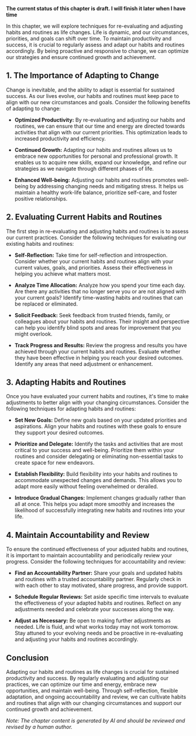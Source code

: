 **The current status of this chapter is draft. I will finish it later when I have time**

In this chapter, we will explore techniques for re-evaluating and adjusting habits and routines as life changes. Life is dynamic, and our circumstances, priorities, and goals can shift over time. To maintain productivity and success, it is crucial to regularly assess and adapt our habits and routines accordingly. By being proactive and responsive to change, we can optimize our strategies and ensure continued growth and achievement.

**1. The Importance of Adapting to Change**
-------------------------------------------

Change is inevitable, and the ability to adapt is essential for sustained success. As our lives evolve, our habits and routines must keep pace to align with our new circumstances and goals. Consider the following benefits of adapting to change:

* **Optimized Productivity:** By re-evaluating and adjusting our habits and routines, we can ensure that our time and energy are directed towards activities that align with our current priorities. This optimization leads to increased productivity and efficiency.

* **Continued Growth:** Adapting our habits and routines allows us to embrace new opportunities for personal and professional growth. It enables us to acquire new skills, expand our knowledge, and refine our strategies as we navigate through different phases of life.

* **Enhanced Well-being:** Adjusting our habits and routines promotes well-being by addressing changing needs and mitigating stress. It helps us maintain a healthy work-life balance, prioritize self-care, and foster positive relationships.

**2. Evaluating Current Habits and Routines**
---------------------------------------------

The first step in re-evaluating and adjusting habits and routines is to assess our current practices. Consider the following techniques for evaluating our existing habits and routines:

* **Self-Reflection:** Take time for self-reflection and introspection. Consider whether your current habits and routines align with your current values, goals, and priorities. Assess their effectiveness in helping you achieve what matters most.

* **Analyze Time Allocation:** Analyze how you spend your time each day. Are there any activities that no longer serve you or are not aligned with your current goals? Identify time-wasting habits and routines that can be replaced or eliminated.

* **Solicit Feedback:** Seek feedback from trusted friends, family, or colleagues about your habits and routines. Their insight and perspective can help you identify blind spots and areas for improvement that you might overlook.

* **Track Progress and Results:** Review the progress and results you have achieved through your current habits and routines. Evaluate whether they have been effective in helping you reach your desired outcomes. Identify any areas that need adjustment or enhancement.

**3. Adapting Habits and Routines**
-----------------------------------

Once you have evaluated your current habits and routines, it's time to make adjustments to better align with your changing circumstances. Consider the following techniques for adapting habits and routines:

* **Set New Goals:** Define new goals based on your updated priorities and aspirations. Align your habits and routines with these goals to ensure they support your desired outcomes.

* **Prioritize and Delegate:** Identify the tasks and activities that are most critical to your success and well-being. Prioritize them within your routines and consider delegating or eliminating non-essential tasks to create space for new endeavors.

* **Establish Flexibility:** Build flexibility into your habits and routines to accommodate unexpected changes and demands. This allows you to adapt more easily without feeling overwhelmed or derailed.

* **Introduce Gradual Changes:** Implement changes gradually rather than all at once. This helps you adapt more smoothly and increases the likelihood of successfully integrating new habits and routines into your life.

**4. Maintain Accountability and Review**
-----------------------------------------

To ensure the continued effectiveness of your adjusted habits and routines, it is important to maintain accountability and periodically review your progress. Consider the following techniques for accountability and review:

* **Find an Accountability Partner:** Share your goals and updated habits and routines with a trusted accountability partner. Regularly check in with each other to stay motivated, share progress, and provide support.

* **Schedule Regular Reviews:** Set aside specific time intervals to evaluate the effectiveness of your adapted habits and routines. Reflect on any adjustments needed and celebrate your successes along the way.

* **Adjust as Necessary:** Be open to making further adjustments as needed. Life is fluid, and what works today may not work tomorrow. Stay attuned to your evolving needs and be proactive in re-evaluating and adjusting your habits and routines accordingly.

**Conclusion**
--------------

Adapting our habits and routines as life changes is crucial for sustained productivity and success. By regularly evaluating and adjusting our practices, we can optimize our time and energy, embrace new opportunities, and maintain well-being. Through self-reflection, flexible adaptation, and ongoing accountability and review, we can cultivate habits and routines that align with our changing circumstances and support our continued growth and achievement.

*Note: The chapter content is generated by AI and should be reviewed and revised by a human author.*
